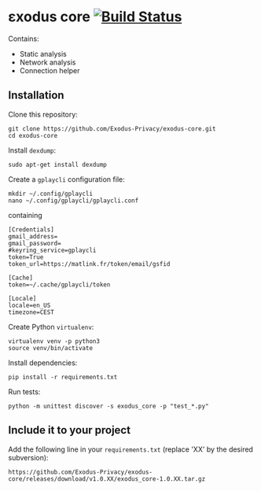 # εxodus core [![Build Status](https://travis-ci.org/Exodus-Privacy/exodus-core.svg?branch=v1)](https://travis-ci.org/Exodus-Privacy/exodus-core)
Contains:
* Static analysis
* Network analysis
* Connection helper

## Installation
Clone this repository:
```
git clone https://github.com/Exodus-Privacy/exodus-core.git
cd exodus-core
```
Install `dexdump`:
```
sudo apt-get install dexdump
```
Create a `gplaycli` configuration file:
```
mkdir ~/.config/gplaycli
nano ~/.config/gplaycli/gplaycli.conf
```
containing
```
[Credentials]
gmail_address=
gmail_password=
#keyring_service=gplaycli
token=True
token_url=https://matlink.fr/token/email/gsfid

[Cache]
token=~/.cache/gplaycli/token

[Locale]
locale=en_US
timezone=CEST
```
Create Python `virtualenv`:
```
virtualenv venv -p python3
source venv/bin/activate
```
Install dependencies:
```
pip install -r requirements.txt
```
Run tests:
```
python -m unittest discover -s exodus_core -p "test_*.py"
```

## Include it to your project
Add the following line in your `requirements.txt` (replace 'XX' by the desired subversion):
```
https://github.com/Exodus-Privacy/exodus-core/releases/download/v1.0.XX/exodus_core-1.0.XX.tar.gz
```
